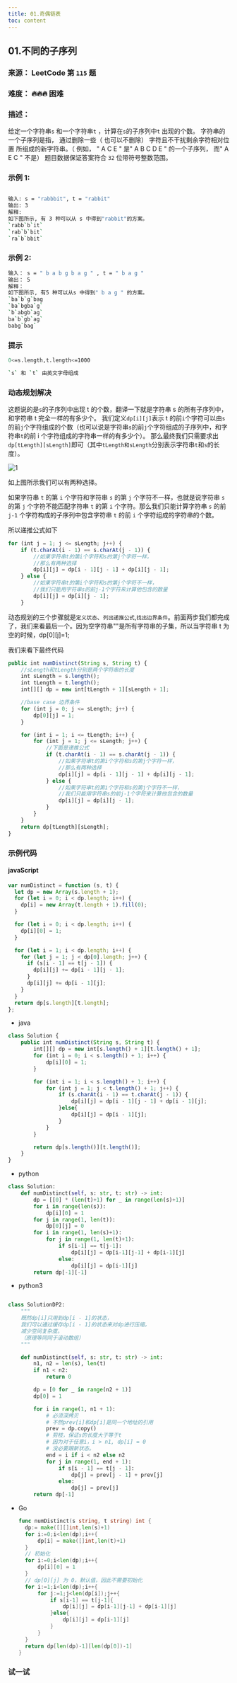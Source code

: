 ```yaml
---
title: 01.奇偶链表
toc: content
---
```


## 01.不同的子序列

### 来源： LeetCode 第 `115` 题

### 难度： 🔥🔥🔥 困难

### 描述：

给定一个字符串`s` 和一个字符串`t` ，计算在`s`的子序列中`t` 出现的个数。
字符串的一个子序列是指， 通过删除一些（ 也可以不删除） 字符且不干扰剩余字符相对位置
所组成的新字符串。（ 例如， " A C E " 是" A B C D E " 的一个子序列， 而" A E C " 不是）
题目数据保证答案符合 `32` 位带符号整数范围。

### 示例 1:

```bash

输入: s = "rabbbit", t = "rabbit"
输出: 3
解释:
如下图所示, 有 3 种可以从 s 中得到"rabbit"的方案。
`rabb`b`it`
`rab`b`bit`
`ra`b`bbit`
```

### 示例 2:

```bash
输入： s = " b a b g b a g " , t = " b a g "
输出： 5
解释：
如下图所示, 有5 种可以从s 中得到" b a g " 的方案。
`ba`b`g`bag
`ba`bgba`g`
`b`abgb`ag`
ba`b`gb`ag`
babg`bag`
```

### 提示

```bash
0<=s.length,t.length<=1000

`s` 和 `t` 由英文字母组成
```

### 动态规划解决

这题说的是`s`的子序列中出现 t 的个数，翻译一下就是字符串 s 的所有子序列中，和字符串 t 完全一样的有多少个。
我们定义`dp[i][j]`表示 t 的前`i`个字符可以由`s`的前`j`个字符组成的个数（也可以说是字符串`s`的前`j`个字符组成的子序列中，和字符串`t`的前 i 个字符组成的字符串一样的有多少个）。
那么最终我们只需要求出`dp[tLength][sLength]`即可（其中`tLength和sLength`分别表示字符串`t`和`s`的长度）。

![1](../../../assets/algorithm/633.png)

如上图所示我们可以有两种选择。

如果字符串 `t` 的第 `i` 个字符和字符串 `s` 的第 `j` 个字符不一样，也就是说字符串 `s` 的第 `j` 个字符不能匹配字符串 `t` 的第 `i` 个字符。那么我们只能计算字符串 `s` 的前 `j-1` 个字符构成的子序列中包含字符串 `t` 的前 `i` 个字符组成的字符串的个数。

所以递推公式如下

```ts
for (int j = 1; j <= sLength; j++) {
    if (t.charAt(i - 1) == s.charAt(j - 1)) {
        //如果字符串t的第i个字符和s的第j个字符一样，
        //那么有两种选择
        dp[i][j] = dp[i - 1][j - 1] + dp[i][j - 1];
    } else {
        //如果字符串t的第i个字符和s的第j个字符不一样，
        //我们只能用字符串s的前j-1个字符来计算他包含的数量
        dp[i][j] = dp[i][j - 1];
    }

```

动态规划的三个步骤就是`定义状态`、`列出递推公式`,`找出边界条件`。前面两步我们都完成了，我们来看最后一个。因为空字符串""是所有字符串的子集，所以当字符串 t 为空的时候，dp[0][j]=1;

我们来看下最终代码

```js
public int numDistinct(String s, String t) {
    //sLength和tLength分别是两个字符串的长度
    int sLength = s.length();
    int tLength = t.length();
    int[][] dp = new int[tLength + 1][sLength + 1];

    //base case 边界条件
    for (int j = 0; j <= sLength; j++) {
        dp[0][j] = 1;
    }

    for (int i = 1; i <= tLength; i++) {
        for (int j = 1; j <= sLength; j++) {
            //下面是递推公式
            if (t.charAt(i - 1) == s.charAt(j - 1)) {
                //如果字符串t的第i个字符和s的第j个字符一样，
                //那么有两种选择
                dp[i][j] = dp[i - 1][j - 1] + dp[i][j - 1];
            } else {
                //如果字符串t的第i个字符和s的第j个字符不一样，
                //我们只能用字符串s的前j-1个字符来计算他包含的数量
                dp[i][j] = dp[i][j - 1];
            }
        }
    }
    return dp[tLength][sLength];
}
```

### 示例代码

#### javaScript

```js
var numDistinct = function (s, t) {
  let dp = new Array(s.length + 1);
  for (let i = 0; i < dp.length; i++) {
    dp[i] = new Array(t.length + 1).fill(0);
  }

  for (let i = 0; i < dp.length; i++) {
    dp[i][0] = 1;
  }

  for (let i = 1; i < dp.length; i++) {
    for (let j = 1; j < dp[0].length; j++) {
      if (s[i - 1] == t[j - 1]) {
        dp[i][j] += dp[i - 1][j - 1];
      }
      dp[i][j] += dp[i - 1][j];
    }
  }
  return dp[s.length][t.length];
};
```

- java

```js
class Solution {
    public int numDistinct(String s, String t) {
        int[][] dp = new int[s.length() + 1][t.length() + 1];
        for (int i = 0; i < s.length() + 1; i++) {
            dp[i][0] = 1;
        }

        for (int i = 1; i < s.length() + 1; i++) {
            for (int j = 1; j < t.length() + 1; j++) {
                if (s.charAt(i - 1) == t.charAt(j - 1)) {
                    dp[i][j] = dp[i - 1][j - 1] + dp[i - 1][j];
                }else{
                    dp[i][j] = dp[i - 1][j];
                }
            }
        }

        return dp[s.length()][t.length()];
    }
}
```

- python

```python
class Solution:
    def numDistinct(self, s: str, t: str) -> int:
        dp = [[0] * (len(t)+1) for _ in range(len(s)+1)]
        for i in range(len(s)):
            dp[i][0] = 1
        for j in range(1, len(t)):
            dp[0][j] = 0
        for i in range(1, len(s)+1):
            for j in range(1, len(t)+1):
                if s[i-1] == t[j-1]:
                    dp[i][j] = dp[i-1][j-1] + dp[i-1][j]
                else:
                    dp[i][j] = dp[i-1][j]
        return dp[-1][-1]


```

- python3

```python

class SolutionDP2:
    """
    既然dp[i]只用到dp[i - 1]的状态，
    我们可以通过缓存dp[i - 1]的状态来对dp进行压缩，
    减少空间复杂度。
    （原理等同同于滚动数组）
    """

    def numDistinct(self, s: str, t: str) -> int:
        n1, n2 = len(s), len(t)
        if n1 < n2:
            return 0

        dp = [0 for _ in range(n2 + 1)]
        dp[0] = 1

        for i in range(1, n1 + 1):
            # 必须深拷贝
            # 不然prev[i]和dp[i]是同一个地址的引用
            prev = dp.copy()
            # 剪枝，保证s的长度大于等于t
            # 因为对于任意i，i > n1, dp[i] = 0
            # 没必要跟新状态。
            end = i if i < n2 else n2
            for j in range(1, end + 1):
                if s[i - 1] == t[j - 1]:
                    dp[j] = prev[j - 1] + prev[j]
                else:
                    dp[j] = prev[j]
        return dp[-1]


```

- Go

  ```go
  func numDistinct(s string, t string) int {
    dp:= make([][]int,len(s)+1)
    for i:=0;i<len(dp);i++{
        dp[i] = make([]int,len(t)+1)
    }
    // 初始化
    for i:=0;i<len(dp);i++{
        dp[i][0] = 1
    }
    // dp[0][j] 为 0，默认值，因此不需要初始化
    for i:=1;i<len(dp);i++{
        for j:=1;j<len(dp[i]);j++{
            if s[i-1] == t[j-1]{
                dp[i][j] = dp[i-1][j-1] + dp[i-1][j]
            }else{
                dp[i][j] = dp[i-1][j]
            }
        }
    }
    return dp[len(dp)-1][len(dp[0])-1]
  }


  ```

### 试一试
